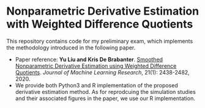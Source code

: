 # Nonparametric Derivative Estimation with Weighted Difference Quotients

This repository contains code for my preliminary exam, which implements the methodology introduced in the following paper.
- Paper reference: **Yu Liu and Kris De Brabanter**. [Smoothed Nonparametric Derivative Estimation using
Weighted Difference Quotients](https://www.jmlr.org/papers/volume21/19-246/19-246.pdf). _Journal of Machine Learning Research_, 21(1): 2438-2482, 2020.
- We provide both Python3 and R implementation of the proposed derivative estimation method. As for reprodcuing the simulation studies and their associated figures in the paper, we use our R implementation.
